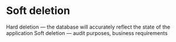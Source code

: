 # Soft deletion

Hard deletion — the database will accurately reflect the state of the application
Soft deletion — audit purposes, business requirements
